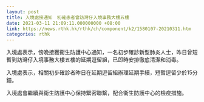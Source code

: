 ```yaml
---
layout: post
title: 入境處接通知　初確患者曾訪灣仔入境事務大樓五樓
date: 2021-03-11 21:09:11.000000000 +08:00
link: https://news.rthk.hk/rthk/ch/component/k2/1580107-20210311.htm
categories: rthk
---
```


入境處表示，傍晚接獲衞生防護中心通知，一名初步確診新型肺炎人士，昨日曾短暫到訪灣仔入境事務大樓五樓的延期逗留組，已即時安排徹底清潔和消毒。

入境處表示，相關初步確診者昨日在延期逗留組辦理延期手續，短暫逗留少於15分鐘。

入境處會繼續與衞生防護中心保持緊密聯繫，配合衞生防護中心的檢疫措施。
